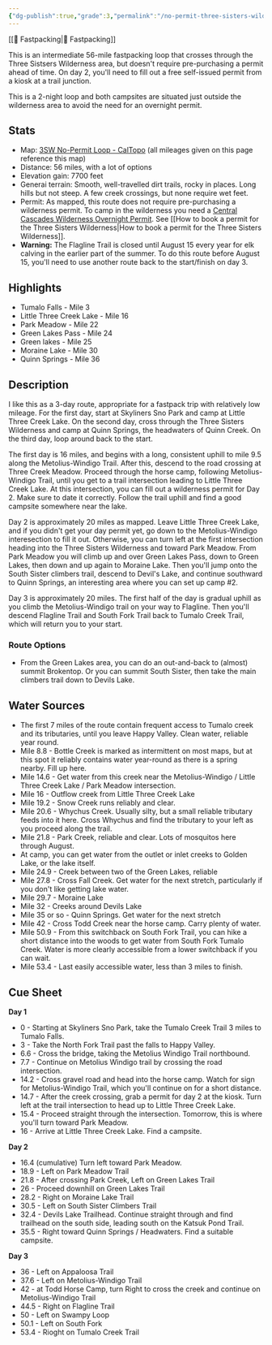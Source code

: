 ```yaml
---
{"dg-publish":true,"grade":3,"permalink":"/no-permit-three-sisters-wilderness-route/","dgPassFrontmatter":true}
---
```



[[📘 Fastpacking\|📘 Fastpacking]]

This is an intermediate 56-mile fastpacking loop that crosses through the Three Sistsers Wilderness area, but doesn't require pre-purchasing a permit ahead of time. On day 2, you'll need to fill out a free self-issued permit from a kiosk at a trail junction.

This is a 2-night loop and both campsites are situated just outside the wilderness area to avoid the need for an overnight permit.

## Stats

* Map: [3SW No-Permit Loop - CalTopo](https://caltopo.com/m/AC6GQ) (all mileages given on this page reference this map)
* Distance: 56 miles, with a lot of options
* Elevation gain: 7700 feet
* Generai terrain: Smooth, well-travelled dirt trails, rocky in places. Long hills but not steep. A few creek crossings, but none require wet feet.
* Permit: As mapped, this route does not require pre-purchasing a wilderness permit. To camp in the wilderness you need a [Central Cascades Wilderness Overnight Permit](https://www.recreation.gov/permits/4675311). See [[How to book a permit for the Three Sisters Wilderness\|How to book a permit for the Three Sisters Wilderness]].
* **Warning:** The Flagline Trail is closed until August 15 every year for elk calving in the earlier part of the summer. To do this route before August 15, you'll need to use another route back to the start/finish on day 3.

## Highlights

* Tumalo Falls - Mile 3
* Little Three Creek Lake - Mile 16
* Park Meadow - Mile 22
* Green Lakes Pass - Mile 24
* Green lakes - Mile 25
* Moraine Lake - Mile 30
* Quinn Springs - Mile 36

## Description

I like this as a 3-day route, appropriate for a fastpack trip with relatively low mileage. For the first day, start at Skyliners Sno Park and camp at Little Three Creek Lake. On the second day, cross through the Three Sisters Wilderness and camp at Quinn Springs, the headwaters of Quinn Creek. On the third day, loop around back to the start.

The first day is 16 miles, and begins with a long, consistent uphill to mile 9.5 along the Metolius-Windigo Trail. After this, descend to the road crossing at Three Creek Meadow. Proceed through the horse camp, following Metolius-Windigo Trail, until you get to a trail intersection leading to Little Three Creek Lake. At this intersection, you can fill out a wilderness permit for Day 2. Make sure to date it correctly. Follow the trail uphill and find a good campsite somewhere near the lake.

Day 2 is approximately 20 miles as mapped. Leave Little Three Creek Lake, and if you didn't get your day permit yet, go down to the Metolius-Windigo interesection to fill it out. Otherwise, you can turn left at the first intersection heading into the Three Sisters Wilderness and toward Park Meadow. From Park Meadow you will climb up and over Green Lakes Pass, down to Green Lakes, then down and up again to Moraine Lake. Then you'll jump onto the South Sister climbers trail, descend to Devil's Lake, and continue southward to Quinn Springs, an interesting area where you can set up camp #2.

Day 3 is approximately 20 miles. The first half of the day is gradual uphill as you climb the Metolius-Windigo trail on your way to Flagline. Then you'll descend Flagline Trail and South Fork Trail back to Tumalo Creek Trail, which will return you to your start.

### Route Options

* From the Green Lakes area, you can do an out-and-back to (almost) summit Brokentop. Or you can summit South Sister, then take the main climbers trail down to Devils Lake.

## Water Sources

* The first 7 miles of the route contain frequent access to Tumalo creek and its tributaries, until you leave Happy Valley. Clean water, reliable year round.
* Mile 8.8 - Bottle Creek is marked as intermittent on most maps, but at this spot it reliably contains water year-round as there is a spring nearby. Fill up here.
* Mile 14.6 - Get water from this creek near the Metolius-Windigo / Little Three Creek Lake / Park Meadow intersection.
* Mile 16 - Outflow creek from Little Three Creek Lake
* Mile 19.2 - Snow Creek runs reliably and clear.
* Mile 20.6 - Whychus Creek. Usually silty, but a small reliable tributary feeds into it here. Cross Whychus and find the tributary to your left as you proceed along the trail.
* Mile 21.8 - Park Creek, reliable and clear. Lots of mosquitos here through August.
* At camp, you can get water from the outlet or inlet creeks to Golden Lake, or the lake itself.
* Mile 24.9 - Creek between two of the Green Lakes, reliable
* Mile 27.8 - Cross Fall Creek. Get water for the next stretch, particularly if you don't like getting lake water.
* Mile 29.7 - Moraine Lake
* Mile 32 - Creeks around Devils Lake
* Mile 35 or so - Quinn Springs. Get water for the next stretch
* Mile 42 - Cross Todd Creek near the horse camp. Carry plenty of water.
* Mile 50.9 - From this switchback on South Fork Trail, you can hike a short distance into the woods to get water from  South Fork Tumalo Creek. Water is more clearly accessible from a lower switchback if you can wait.
* Mile 53.4 - Last easily accessible water, less than 3 miles to finish.

## Cue Sheet

**Day 1**

* 0 - Starting at Skyliners Sno Park, take the Tumalo Creek Trail 3 miles to Tumalo Falls.
* 3 - Take the North Fork Trail past the falls to Happy Valley.
* 6.6 - Cross the bridge, taking the Metolius Windigo Trail northbound.
* 7.7 - Continue on Metolius Windigo trail by crossing the road intersection.
* 14.2 - Cross gravel road and head into the horse camp. Watch for sign for Metolius-Windigo Trail, which you'll continue on for a short distance.
* 14.7 - After the creek crossing, grab a permit for day 2 at the kiosk. Turn left at the trail intersection to head up to Little Three Creek Lake.
* 15.4 - Proceed straight through the intersection. Tomorrow, this is where you'll turn toward Park Meadow.
* 16 - Arrive at Little Three Creek Lake. Find a campsite.

**Day 2**

* 16.4 (cumulative) Turn left toward Park Meadow.
* 18.9 - Left on Park Meadow Trail
* 21.8 - After crossing Park Creek, Left on Green Lakes Trail
* 26 - Proceed downhill on Green Lakes Trail
* 28.2 - Right on Moraine Lake Trail
* 30.5 - Left on South Sister Climbers Trail
* 32.4 - Devils Lake Trailhead. Continue straight through and find trailhead on the south side, leading south on the Katsuk Pond Trail.
* 35.5 - Right toward Quinn Springs / Headwaters. Find a suitable campsite.

**Day 3**

* 36 - Left on Appaloosa Trail
* 37.6 - Left on Metolius-Windigo Trail
* 42 - at Todd Horse Camp, turn Right to cross the creek and continue on Metolius-Windigo Trail
* 44.5 - Right on Flagline Trail
* 50 - Left on Swampy Loop
* 50.1 - Left on South Fork
* 53.4 - Rioght on Tumalo Creek Trail